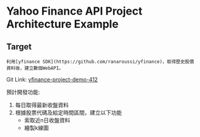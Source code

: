 # Yahoo Finance API Project Architecture Example

## Target

    利用[yfinance SDK](https://github.com/ranaroussi/yfinance)，取得歷史股價資料後，建立數個WebAPI。

Git Link: [yfinance-project-demo-412](https://rd.thinktronltd.com/jackychang/yfinance-project-demo-412)

預計開發功能:

1. 每日取得最新收盤資料
2. 根據股票代碼及給定時間區間，建立以下功能
   - 索取近n日收盤資料
   - 繪製k線圖
